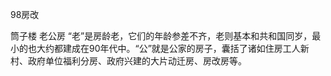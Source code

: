 98房改

筒子楼
老公房
“老”是房龄老，它们的年龄参差不齐，老则基本和共和国同岁，最小的也大约都建成在90年代中。“公”就是公家的房子，囊括了诸如住房工人新村、政府单位福利分房、政府兴建的大片动迁房、房改房等。